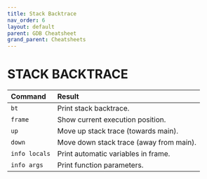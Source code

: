 ```yaml
---
title: Stack Backtrace
nav_order: 6
layout: default
parent: GDB Cheatsheet
grand_parent: Cheatsheets
---
```


# **STACK BACKTRACE**
  
| Command         | Result                                  |
| :-------------- | :-------------------------------------- |
| `bt`            | Print stack backtrace.                  |
| `frame`         | Show current execution position.        |
| `up`            | Move up stack trace (towards main).     |
| `down`          | Move down stack trace (away from main). |
| `info locals`   | Print automatic variables in frame.     |
| `info args`     | Print function parameters.              |